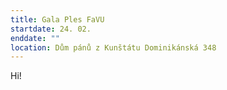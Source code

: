 ```yaml
---
title: Gala Ples FaVU
startdate: 24. 02.
enddate: ""
location: Dům pánů z Kunštátu Dominikánská 348
---
```

H﻿i!